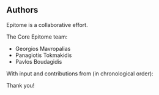 ## Authors

Epitome is a collaborative effort.

The Core Epitome team:

* Georgios Mavropalias
* Panagiotis Tokmakidis
* Pavlos Boudagidis

With input and contributions from (in chronological order):


Thank you!
